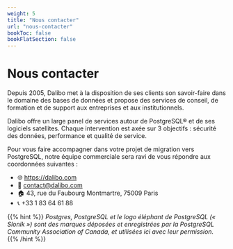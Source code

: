 ```yaml
---
weight: 5
title: "Nous contacter"
url: "nous-contacter"
bookToc: false
bookFlatSection: false
---
```


# Nous contacter

Depuis 2005, Dalibo met à la disposition de ses clients son savoir-faire dans le
domaine des bases de données et propose des services de conseil, de formation et
de support aux entreprises et aux institutionnels. 

Dalibo offre un large panel de services autour de PostgreSQL® et de ses
logiciels satellites. Chaque intervention est axée sur 3 objectifs : sécurité
des données, performance et qualité de service. 

Pour vous faire accompagner dans votre projet de migration vers PostgreSQL,
notre équipe commerciale sera ravi de vous répondre aux coordonnées suivantes :

* :globe_with_meridians: https://dalibo.com
* :love_letter: contact@dalibo.com
* :house: 43, rue du Faubourg Montmartre, 75009 Paris
* :telephone_receiver: +33 1 83 64 61 88

{{% hint %}}
_Postgres, PostgreSQL et le logo éléphant de PostgreSQL (« Slonik ») sont des
marques déposées et enregistrées par la PostgreSQL Community Association of
Canada, et utilisées ici avec leur permission._
{{% /hint %}}